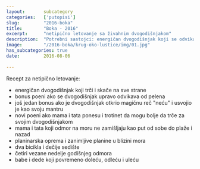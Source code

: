 ```yaml
---
layout:       subcategory
categories:   ['putopisi']
slug:         "2016-boka"
title:        "Boka - 2016"
excerpt:      "netipično letovanje sa živahnim dvogodišnjakom"
description:  "Potrebni sastojci: energičan dvogodišnjak koji se odvikava od pelena i koji je otkrio reč 'neću', trotinet, dva bicikla i dečije sedište, planinarska oprema..."
image:        "/2016-boka/krug-oko-lustice/img/01.jpg"
has_subcategories: true
date:         2016-08-06
  
---
```


Recept za netipično letovanje:

- energičan dvogodišnjak koji trči i skače na sve strane
- bonus poeni ako se dvogodišnjak upravo odvikava od pelena
- još jedan bonus ako je dvogodišnjak otkrio magičnu reč "neću" i usvojio je kao svoju mantru
- novi poeni ako mama i tata ponesu i trotinet da mogu bolje da trče za svojim dvogodišnjakom
- mama i tata koji odmor na moru ne zamišljaju kao put od sobe do plaže i nazad
- planinarska oprema i zanimljive planine u blizini mora
- dva bicikla i dečije sedište
- četiri vezane nedelje godišnjeg odmora
- babe i dede koji povremeno doleću, odleću i uleću